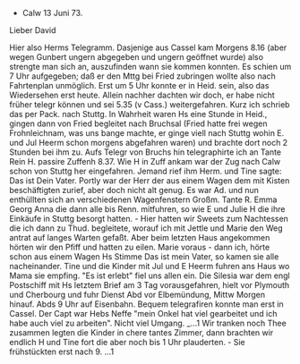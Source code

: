 + Calw 13 Juni 73.

Lieber David

Hier also Herms Telegramm. Dasjenige aus Cassel kam Morgens 8.16 (aber wegen Gunbert ungern abgegeben und ungern geöffnet wurde) also strengte man sich an, auszufinden wann sie kommen konnten. Es schien um 7 Uhr aufgegeben; daß er den Mttg bei Fried zubringen wollte also nach Fahrtenplan unmöglich. Erst um 5 Uhr konnte er in Heid. sein, also das Wiedersehen erst heute. Allein nachher dachten wir doch, er habe nicht früher telegr können und sei 5.35 (v Cass.) weitergefahren. Kurz ich schrieb das per Pack. nach Stuttg. In Wahrheit waren Hs eine Stunde in Heid., gingen dann von Fried begleitet nach Bruchsal (Fried hatte frei wegen Frohnleichnam, was uns bange machte, er ginge viell nach Stuttg wohin E. und Jul Heerm schon morgens abgefahren waren) und brachte dort noch 2 Stunden bei ihm zu. Aufs Telegr von Bruchs hin telegraphirte ich an Tante Rein H. passire Zuffenh 8.37. Wie H in Zuff ankam war der Zug nach Calw schon von Stuttg her eingefahren. Jemand rief ihm Herm. und Tine sagte: Das ist Dein Vater. Portly war der Herr der aus einem Wagen dem mit Kisten beschäftigten zurief, aber doch nicht alt genug. Es war Ad. und nun enthüllten sich an verschiedenen Wagenfenstern Großm. Tante R. Emma Georg Anna die dann alle bis Renn. mitfuhren, so wie E und Julie H die ihre Einkäufe in Stuttg besorgt hatten. - Hier hatten wir Sweets zum Nachtessen die ich dann zu Thud. begleitete, worauf ich mit Jettle und Marie den Weg antrat auf langes Warten gefaßt. Aber beim letzten Haus angekommen hörten wir den Pfiff und hatten zu eilen. Marie voraus - dann ich, hörte schon aus einem Wagen Hs Stimme Das ist mein Vater, so kamen sie alle nacheinander. Tine und die Kinder mit Jul und E Heerm fuhren ans Haus wo Mama sie empfing. "Es ist erlebt" fiel uns allen ein. 
Die Silesia war dem engl Postschiff mit Hs letztem Brief am 3 Tag vorausgefahren, hielt vor Plymouth und Cherbourg und fuhr Dienst Abd vor Elbemündung, Mittw Morgen hinauf. Abds 9 Uhr auf Eisenbahn. Bequem telegrafiren konnte man erst in Cassel. Der Capt war Hebs Neffe "mein Onkel hat viel gearbeitet und ich habe auch viel zu arbeiten". Nicht viel Umgang. 
_...1 Wir tranken noch Thee zusammen legten die Kinder in chere tantes Zimmer, dann brachten wir endlich H und Tine fort die aber noch bis 1 Uhr plauderten. - Sie frühstückten erst nach 9. ...1
